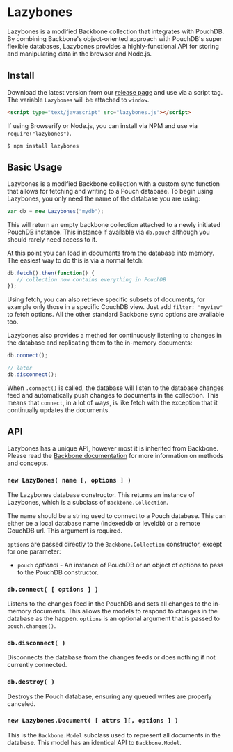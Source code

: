 # Lazybones

Lazybones is a modified Backbone collection that integrates with PouchDB. By combining Backbone's object-oriented approach with PouchDB's super flexible databases, Lazybones provides a highly-functional API for storing and manipulating data in the browser and Node.js.

## Install

Download the latest version from our [release page](https://github.com/BeneathTheInk/lazybones/releases) and use via a script tag. The variable `Lazybones` will be attached to `window`.

```html
<script type="text/javascript" src="lazybones.js"></script>
```

If using Browserify or Node.js, you can install via NPM and use via `require("lazybones")`.

```shell
$ npm install lazybones
```

## Basic Usage

Lazybones is a modified Backbone collection with a custom sync function that allows for fetching and writing to a Pouch database. To begin using Lazybones, you only need the name of the database you are using:

```javascript
var db = new Lazybones("mydb");
```

This will return an empty backbone collection attached to a newly initiated PouchDB instance. This instance if available via `db.pouch` although you should rarely need access to it.

At this point you can load in documents from the database into memory. The easiest way to do this is via a normal fetch:

```javascript
db.fetch().then(function() {
   // collection now contains everything in PouchDB
});
```

Using fetch, you can also retrieve specific subsets of documents, for example only those in a specific CouchDB view. Just add `filter: "myview"` to fetch options. All the other standard Backbone sync options are available too.

Lazybones also provides a method for continuously listening to changes in the database and replicating them to the in-memory documents:

```javascript
db.connect();

// later
db.disconnect();
```

When `.connect()` is called, the database will listen to the database changes feed and automatically push changes to documents in the collection. This means that `connect`, in a lot of ways, is like fetch with the exception that it continually updates the documents.

## API

Lazybones has a unique API, however most it is inherited from Backbone. Please read the [Backbone documentation](http://backbonejs.org/) for more information on methods and concepts.

### `new LazyBones( name [, options ] )`

The Lazybones database constructor. This returns an instance of Lazybones, which is a subclass of `Backbone.Collection`.

The name should be a string used to connect to a Pouch database. This can either be a local database name (indexeddb or leveldb) or a remote CouchDB url. This argument is required.

`options` are passed directly to the `Backbone.Collection` constructor, except for one parameter:

- `pouch` *optional* - An instance of PouchDB or an object of options to pass to the PouchDB constructor.

### `db.connect( [ options ] )`

Listens to the changes feed in the PouchDB and sets all changes to the in-memory documents. This allows the models to respond to changes in the database as the happen. `options` is an optional argument that is passed to `pouch.changes()`.

### `db.disconnect( )`

Disconnects the database from the changes feeds or does nothing if not currently connected.

### `db.destroy( )`

Destroys the Pouch database, ensuring any queued writes are properly canceled.

### `new Lazybones.Document( [ attrs ][, options ] )`

This is the `Backbone.Model` subclass used to represent all documents in the database. This model has an identical API to `Backbone.Model`.